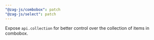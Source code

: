 ```yaml
---
"@zag-js/combobox": patch
"@zag-js/select": patch
---
```


Expose `api.collection` for better control over the collection of items in combobox.
